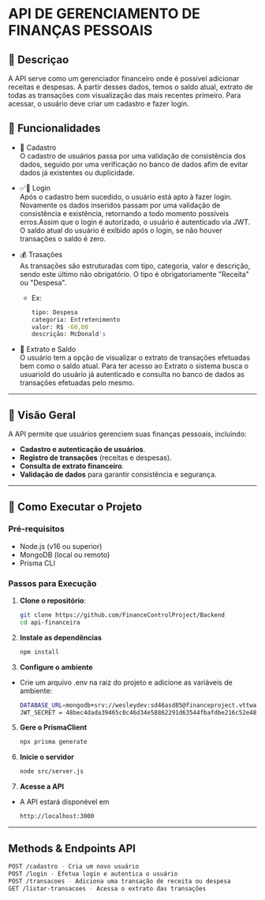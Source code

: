 
# API DE GERENCIAMENTO DE FINANÇAS PESSOAIS

## 📄 Descriçao
A API serve como um gerenciador financeiro onde é possível adicionar receitas e despesas. A partir desses dados, temos o saldo atual, extrato de todas as transações com visualização das mais recentes primeiro. Para acessar, o usuário deve criar um cadastro e fazer login.

## 🚀 Funcionalidades

   - 👤 Cadastro <br>
     O cadastro de usuários passa por uma validação de consistência dos dados, seguido por uma verificação no banco de dados afim de evitar dados já existentes ou duplicidade.
   
   - ✅👤 Login <br>
      Após o cadastro bem sucedido, o usuário está apto à fazer login. Novamente os dados inseridos passam por uma validação de consistência e existência, retornando a todo momento possíveis erros.Assim que o login é autorizado, o usuário é autenticado via JWT. O saldo atual do usuário é exibido após o login, se não houver transações o saldo é zero.

   - 💰 Trasações <br>
      As transações são estruturadas com tipo, categoria, valor e descrição, sendo este último não obrigatório. O tipo é obrigatoriamente "Receita" ou "Despesa".

      - Ex: 
         ```bash
         tipo: Despesa
         categoria: Entretenimento 
         valor: R$ -60,00
         descrição: McDonald's 
         ```
   - 🧾 Extrato e Saldo <br>
      O usuário tem a opção de visualizar o extrato de transações efetuadas bem como o saldo atual. Para ter acesso ao Extrato o sistema busca o usuarioId do usuário já autenticado e consulta no banco de dados as transações efetuadas pelo mesmo.

---

## 🚀 Visão Geral

A API permite que usuários gerenciem suas finanças pessoais, incluindo:

- **Cadastro e autenticação de usuários**.
- **Registro de transações** (receitas e despesas).
- **Consulta de extrato financeiro**.
- **Validação de dados** para garantir consistência e segurança.

---

## 🔧 Como Executar o Projeto

### **Pré-requisitos**
- Node.js (v16 ou superior)
- MongoDB (local ou remoto)
- Prisma CLI

### **Passos para Execução**

1. **Clone o repositório**:
   ```bash
   git clone https://github.com/FinanceControlProject/Backend
   cd api-financeira

2. **Instale as dependências**
   ```bash
   npm install
   
3. **Configure o ambiente** <br>
- Crie um arquivo .env na raiz do projeto e adicione as variáveis de ambiente:
   ```bash
   DATABASE_URL=mongodb+srv://wesleydev:sd46asd85@financeproject.vttwa.mongodb.net/FinanceProject?retryWrites=true&w=majority&appName=FinanceProject
   JWT_SECRET = 48bec4dada39465c0c46d34e58862291d63544fbafdbe216c52e48b8d8965a22

5. **Gere o PrismaClient**
   ```bash
   npx prisma generate

6. **Inicie o servidor**
   ```bash
   node src/server.js

7. **Acesse a API**
- A API estará disponével em
   ```bash
   http://localhost:3000

---

## Methods & Endpoints API
```bash
POST /cadastro - Cria um novo usuário
POST /login - Efetua login e autentica o usuário
POST /transacoes - Adiciona uma transação de receita ou despesa
GET /listar-transacoes - Acessa o extrato das transações
```



   
  


